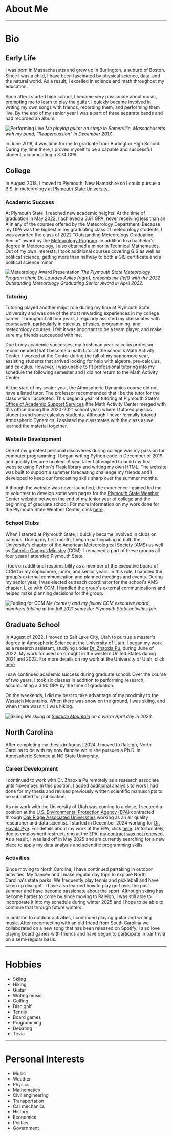 # **About Me**

---

# **Bio**

## **Early Life**

I was born in Massachusetts and grew up in Burlington, a suburb of Boston. Since I was a child, I have been fascinated by physical science, data, and the natural world. As a result, I excelled in science and math throughout my education. 

Soon after I started high school, I became very passionate about music, prompting me to learn to play the guitar. I quickly became involved in writing my own songs with friends, recording them, and performing them live. By the end of my senior year I was a part of three separate bands and had recorded an album.

![Performing Live](_static/performance.jpg)
*Me playing guitar on stage in Somerville, Massachusetts with my band, "Reapercussion" in December 2017.*

In June 2018, it was time for me to graduate from Burlington High School. During my time there, I proved myself to be a capable and successful student, accumulating a 3.74 GPA.

## **College**

In August 2018, I moved to Plymouth, New Hampshire so I could pursue a B.S. in meteorology at [Plymouth State University](https://www.plymouth.edu/). 

### **Academic Success**

At Plymouth State, I reached new academic heights! At the time of graduation in May 2022, I achieved a 3.91 GPA, never receiving less than an A in any of the courses offered by the Meteorology Department. Because my GPA was the highest in my graduating class of meteorology students, I was awarded the class of 2022 "Outstanding Meteorology Graduating Senior" award by the [Meteorology Program](https://www.plymouth.edu/science/program/bs/meteorology). In addition to a bachelor's degree in Meteorology, I also obtained a minor in Technical Mathematics. Out of my own interests, I took additional courses covering GIS as well as political science, getting more than halfway to both a GIS certificate and a political science minor.

![Meteorology Award Presentation](_static/outstanding_meteorology_award.jpg)
*The Plymouth State Meteorology Program chair, [Dr. Lourdes Aviles](https://www.plymouth.edu/person/lourdes-b-aviles) (right), presents me (left) with the 2022 Outstanding Meteorology Graduating Senior Award in April 2022.*

### **Tutoring**

Tutoring played another major role during my time at Plymouth State University and was one of the most rewarding experiences in my college career. Throughout all four years, I regularly assisted my classmates with coursework, particularly in calculus, physics, programming, and meteorology courses. I felt it was important to be a team player, and make sure my friends succeeded with me.

Due to my academic successes, my freshman year calculus professor recommended that I become a math tutor at the school's Math Activity Center. I worked at the Center during the fall of my sophomore year, assisting students that arrived looking for help with algebra, pre-calculus, and calculus. However, I was unable to fit professional tutoring into my schedule the following semester and I did not return to the Math Activity Center. 

At the start of my senior year, the Atmospheric Dynamics course did not have a listed tutor. The professor recommended that I be the tutor for the class which I accepted. This began a year of tutoring at Plymouth State's [Office of Academic Support Services](https://www.plymouth.edu/academics/plymouth-academic-support-services) (the Math Activity Center merged with this office during the 2020-2021 school year) where I tutored physics students and some calculus students. Although I never formally tutored Atmospheric Dynamics, I assisted my classmates with the class as we learned the material together. 

### **Website Development**

One of my greatest personal discoveries during college was my passion for computer programming. I began writing Python code in December of 2019 and quickly became hooked. A year later I attempted to build my first website using Python's [Flask](https://flask.palletsprojects.com/en/stable/) library and writing my own HTML. The website was built to support a summer forecasting challenge my friends and I developed to keep our forecasting skills sharp over the summer months. 

Although the website was never launched, the experience I gained led me to volunteer to develop some web pages for the [Plymouth State Weather Center](https://vortex.plymouth.edu/) website between the end of my junior year of college and the beginning of graduate school. For more information on my work done for the Plymouth State Weather Center, click [here](projects.md#plymouth-state-weather-center).

### **School Clubs**

When I started at Plymouth State, I quickly became involved in clubs on campus. During my first month, I began participating in both the University's chapter of the [American Meteorological Society](https://chapters.ametsoc.org/united-states/plymouth/student/plymouth-state-university) (AMS) as well as [Catholic Campus Ministry](https://www.plymouth.edu/student-life/community-impact/reflection-spiritual-care-center) (CCM). I remained a part of these groups all four years I attended Plymouth State. 

I took on additional responsibility as a member of the executive board of CCM for my sophomore, junior, and senior years. In this role, I handled the group's external communication and planned meetings and events. During my senior year, I was elected outreach coordinator for the school's AMS chapter. Like with CCM, I handled the group's external communications and helped make planning decisions for the group.

![Tabling for CCM](_static/Catholic_Campus_Ministry_tableing.jpg)
*Me (center) and my fellow CCM executive board members tabling at the fall 2021 semester Plymouth State activities fair.*

## **Graduate School**

In August of 2022, I moved to Salt Lake City, Utah to pursue a master's degree in Atmospheric Science at the [University of Utah](https://atmos.utah.edu/). I began my work as a research assistant, studying under [Dr. Zhaoxia Pu](https://www.inscc.utah.edu/~pu/), during June of 2022. My work focused on drought in the western United States during 2021 and 2022. For more details on my work at the University of Utah, click [here](experience.md#the-university-of-utah-department-of-atmospheric-science).

I saw continued academic success during graduate school. Over the course of two years, I took six classes in addition to performing research, accumulating a 3.90 GPA by the time of graduation.

On the weekends, I did my best to take advantage of my proximity to the Wasatch Mountains. When there was snow on the ground, I was skiing, and when there wasn't, I was hiking. 

![Skiing](_static/ski_photo.jpg)
*Me skiing at [Solitude Mountain](https://www.solitudemountain.com/) on a warm April day in 2023.*

## **North Carolina**

After completing my thesis in August 2024, I moved to Raleigh, North Carolina to be with my now fiancée while she pursues a Ph.D. in Atmospheric Science at NC State University. 

### **Career Development**

I continued to work with Dr. Zhaoxia Pu remotely as a research associate until November. In this position, I added additional analysis to work I had done for my thesis and revised previously written scientific manuscripts to be submitted for publication.

As my work with the University of Utah was coming to a close, I secured a position at the [U.S. Environmental Protection Agency (EPA)](https://www.epa.gov/) contracted through [Oak Ridge Associated Universities](https://www.orau.org/) working as an air quality researcher and data scientist. I started in December 2024 working for [Dr. Havala Pye](https://havalapye.wordpress.com/). For details about my work at the EPA, click [here](experience.md#u-s-environmental-protection-agency). Unfortunately, due to employment restructuring at the EPA, [my contract was not renewed](https://www.eenews.net/articles/epa-research-contractors-prep-to-end-work-wednesday/). As a result, I was laid off in May 2025 and am currently searching for a new place to apply my data analysis and scientific programming skills.

### **Activities**

Since moving to North Carolina, I have continued partaking in outdoor activities. My fiancée and I make regular day trips to explore North Carolina's state parks. We frequently play tennis and pickleball and have taken up disc golf. I have also learned how to play golf over the past summer and have become passionate about the sport. Although skiing has become harder to come by since moving to Raleigh, I was still able to incorporate it into my schedule during winter 2025 and I hope to be able to continue that through future winters.

In addition to outdoor activities, I continued playing guitar and writing music. After reconnecting with an old friend from South Carolina we collaborated on a new song that has been released on Spotify. I also love playing board games with friends and have begun to participate in bar trivia on a semi-regular basis.

---

# **Hobbies**
* Skiing
* Hiking
* Guitar
* Writing music
* Golfing
* Disc golf
* Tennis
* Board games
* Programming
* Debating
* Trivia

---

# **Personal Interests**
* Music
* Weather
* Physics
* Mathematics
* Civil engineering
* Transportation
* Car mechanics
* History
* Economics
* Politics
* Government